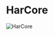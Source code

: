 # HarCore
![HarCore](https://cdn.discordapp.com/attachments/891619680349999124/891623744336977920/Icon_HarCore.png)
